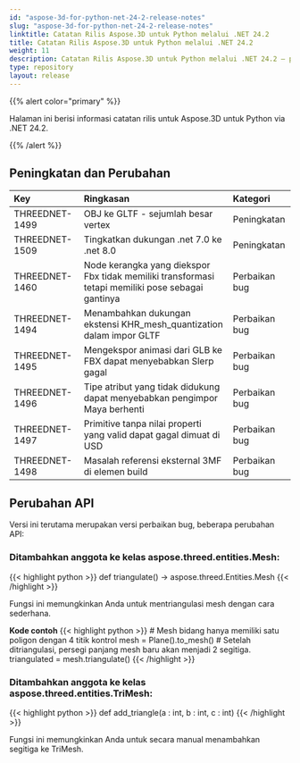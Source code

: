 ```yaml
---
id: "aspose-3d-for-python-net-24-2-release-notes"
slug: "aspose-3d-for-python-net-24-2-release-notes"
linktitle: Catatan Rilis Aspose.3D untuk Python melalui .NET 24.2
title: Catatan Rilis Aspose.3D untuk Python melalui .NET 24.2
weight: 11
description: Catatan Rilis Aspose.3D untuk Python melalui .NET 24.2 – pembaruan dan perbaikan terbaru.
type: repository
layout: release
---
```


{{% alert color="primary" %}}

Halaman ini berisi informasi catatan rilis untuk Aspose.3D untuk Python via .NET 24.2.

{{% /alert %}}
## **Peningkatan dan Perubahan**

|**Key**|**Ringkasan**|**Kategori**|
| :- | :- | :- |
| THREEDNET-1499 | OBJ ke GLTF - sejumlah besar vertex | Peningkatan |
| THREEDNET-1509 | Tingkatkan dukungan .net 7.0 ke .net 8.0 | Peningkatan |
| THREEDNET-1460 | Node kerangka yang diekspor Fbx tidak memiliki transformasi tetapi memiliki pose sebagai gantinya | Perbaikan bug |
| THREEDNET-1494 | Menambahkan dukungan ekstensi KHR_mesh_quantization dalam impor GLTF | Perbaikan bug |
| THREEDNET-1495 | Mengekspor animasi dari GLB ke FBX dapat menyebabkan Slerp gagal | Perbaikan bug |
| THREEDNET-1496 | Tipe atribut yang tidak didukung dapat menyebabkan pengimpor Maya berhenti | Perbaikan bug |
| THREEDNET-1497 | Primitive tanpa nilai properti yang valid dapat gagal dimuat di USD | Perbaikan bug |
| THREEDNET-1498 | Masalah referensi eksternal 3MF di elemen build | Perbaikan bug |

## Perubahan API ##

Versi ini terutama merupakan versi perbaikan bug, beberapa perubahan API:


### Ditambahkan anggota ke kelas **aspose.threed.entities.Mesh**:

{{< highlight python >}}
        def triangulate() -> aspose.threed.Entities.Mesh
{{< /highlight >}}

Fungsi ini memungkinkan Anda untuk mentriangulasi mesh dengan cara sederhana. 

**Kode contoh**
{{< highlight python >}}
        # Mesh bidang hanya memiliki satu poligon dengan 4 titik kontrol
        mesh = Plane().to_mesh()
        # Setelah ditriangulasi, persegi panjang mesh baru akan menjadi 2 segitiga.
        triangulated = mesh.triangulate()
{{< /highlight >}}



### Ditambahkan anggota ke kelas **aspose.threed.entities.TriMesh**:

{{< highlight python >}}
        def add_triangle(a : int, b : int, c : int)
{{< /highlight >}}

Fungsi ini memungkinkan Anda untuk secara manual menambahkan segitiga ke TriMesh.